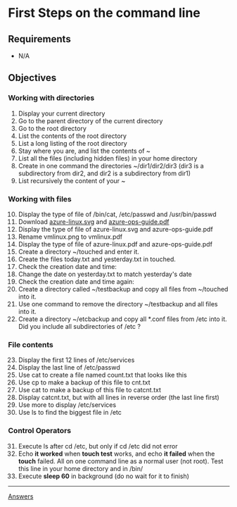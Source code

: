 
# First Steps on the command line

## Requirements

* N/A

## Objectives

### Working with directories

1. Display your current directory
2. Go to the parent directory of the current directory
3. Go to the root directory
4. List the contents of the root directory
5. List a long listing of the root directory
6. Stay where you are, and list the contents of ~
7.  List all the files (including hidden files) in your home directory
8. Create in one command the directories ~/dir1/dir2/dir3 (dir3 is a subdirectory from dir2, and dir2 is a subdirectory from dir1)
9. List recursively the content of your ~ 

###  Working with files

10. Display the type of file of /bin/cat, /etc/passwd and /usr/bin/passwd
11. Download [azure-linux.svg](https://docs.microsoft.com/en-us/learn/achievements/azure-linux.svg)  and [azure-ops-guide.pdf](https://docsmsftpdfs.blob.core.windows.net/guides/azure/azure-ops-guide.pdf) 
12. Display the type of file of azure-linux.svg and azure-ops-guide.pdf
13. Rename vmlinux.png to vmlinux.pdf 
14. Display the type of file of azure-linux.pdf and azure-ops-guide.pdf
15. Create a directory ~/touched and enter it.
16. Create the files today.txt and yesterday.txt in touched.
17. Check the creation date and time:
18. Change the date on yesterday.txt to match yesterday's date
19. Check the creation date and time again: 
20. Create a directory called ~/testbackup and copy all files from ~/touched into it.
21. Use one command to remove the directory ~/testbackup and all files into it.
22. Create a directory ~/etcbackup and copy all *.conf files from /etc into it. Did you include all subdirectories of /etc ?

### File contents

23. Display the first 12 lines of /etc/services
24. Display the last line of /etc/passwd
25. Use cat to create a file named count.txt that looks like this
26. Use cp to make a backup of this file to cnt.txt
27. Use cat to make a backup of this file to catcnt.txt
28. Display catcnt.txt, but with all lines in reverse order (the last line first)
29. Use more to display /etc/services
30. Use ls to find the biggest file in /etc

### Control Operators

31. Execute ls after cd /etc, but only if cd /etc did not error
32. Echo **it worked** when **touch test** works, and echo **it failed** when the **touch** failed. All on one command line as a normal user (not root). Test this line in your home directory and in /bin/ 
33. Execute **sleep 60** in background (do no wait for it to finish)
-----------
[Answers](https://github.com/ricmmartins/fasthack-linux-answers/blob/main/challenges/lab-firststeps.md)
